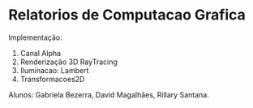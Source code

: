 # Relatorios de Computacao Grafica

Implementação:

1. Canal Alpha	
2. Renderização 3D RayTracing	
3. Iluminacao: Lambert
4. Transformacoes2D	

Alunos: Gabriela Bezerra, David Magalhães, Rillary Santana.
